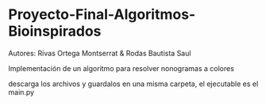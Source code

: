 # Proyecto-Final-Algoritmos-Bioinspirados
Autores: Rivas Ortega Montserrat & Rodas Bautista Saul

Implementación de un algoritmo para resolver nonogramas a colores

descarga los archivos y guardalos en una misma carpeta, el ejecutable es el main.py
